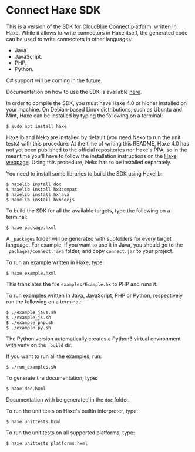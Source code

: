 # Connect Haxe SDK

This is a version of the SDK for [CloudBlue Connect](https://www.cloudblue.com/connect/) platform, written in Haxe. While it allows to write connectors in Haxe itself, the generated code can be used to write connectors in other languages:

* Java.
* JavaScript.
* PHP.
* Python.

C# support will be coming in the future.

Documentation on how to use the SDK is available [here](https://cloudblue.github.io/connect-haxe-sdk/).

In order to compile the SDK, you must have Haxe 4.0 or higher installed on your machine. On Debian-based Linux distributions, such as Ubuntu and Mint, Haxe can be installed by typing the following on a terminal:

```shell script
$ sudo apt install haxe
```

Haxelib and Neko are installed by default (you need Neko to run the unit tests) with this procedure. At the time of writing this README, Haxe 4.0 has not yet been published to the official repositories nor Haxe's PPA, so in the meantime you'll have to follow the installation instructions on the [Haxe webpage](https://haxe.org/). Using this procedure, Neko has to be installed separately.

You need to install some libraries to build the SDK using Haxelib:

```shell script
$ haxelib install dox
$ haxelib install hx3compat
$ haxelib install hxjava
$ haxelib install hxnodejs
```

To build the SDK for all the available targets, type the following on a terminal:

```shell script
$ haxe package.hxml
```

A `_packages` folder will be generated with subfolders for every target language. For example, if you want to use it in Java, you should go to the `_packages/connect.java` folder, and copy `connect.jar` to your project.

To run an example written in Haxe, type:

```shell script
$ haxe example.hxml
```

This translates the file `examples/Example.hx` to PHP and runs it.

To run examples written in Java, JavaScript, PHP or Python, respectively run the following on a terminal:

```shell script
$ ./example_java.sh
$ ./example_js.sh
$ ./example_php.sh
$ ./example_py.sh
```

The Python version automatically creates a Python3 virtual environment with venv on the `_build` dir.

If you want to run all the examples, run:

```shell script
$ ./run_examples.sh
```

To generate the documentation, type:

```shell script
$ haxe doc.hxml
```

Documentation with be generated in the `doc` folder.

To run the unit tests on Haxe's builtin interpreter, type:

```shell script
$ haxe unittests.hxml
```

To run the unit tests on all supported platforms, type:

```shell script
$ haxe unittests_platforms.hxml
```
